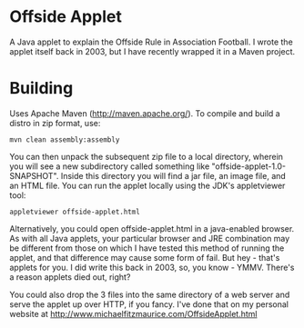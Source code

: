 Offside Applet
===============

A Java applet to explain the Offside Rule in Association Football. I wrote the applet itself back in 2003, but I have recently wrapped it in a Maven project. 

Building
===========

Uses Apache Maven (http://maven.apache.org/). To compile and build a distro in zip format,
use:

    mvn clean assembly:assembly 

You can then unpack the subsequent zip file to a local directory, wherein you will see a new subdirectory called something like "offside-applet-1.0-SNAPSHOT". Inside this directory you will find a jar file, an image file, and an HTML file. You can run the applet locally using the JDK's appletviewer tool:

    appletviewer offside-applet.html

Alternatively, you could open offside-applet.html in a java-enabled browser. As with all Java applets, your particular browser and JRE combination may be different from those on which I have tested this method of running the applet, and that difference may cause some form of fail. But hey - that's applets for you. I did write this back in 2003, so, you know - YMMV. There's a reason applets died out, right?

You could also drop the 3 files into the same directory of a web server and serve the applet up over HTTP, if you fancy. I've done that on my personal website at http://www.michaelfitzmaurice.com/OffsideApplet.html 



